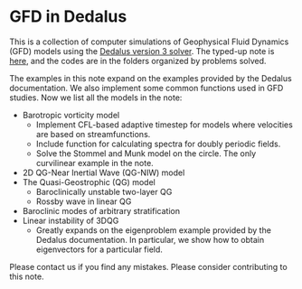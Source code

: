 # GFD in Dedalus
This is a collection of computer simulations of Geophysical Fluid Dynamics (GFD) models using the [Dedalus version 3 solver](https://dedalus-project.org/). The typed-up note is [here](https://raw.githubusercontent.com/Empyreal092/GFD_in_Dedalus/main/GFD_in_Dedalus.pdf), and the codes are in the folders organized by problems solved. 

The examples in this note expand on the examples provided by the Dedalus documentation. We also implement some common functions used in GFD studies. Now we list all the models in the note:

 - Barotropic vorticity model
	 - Implement CFL-based adaptive timestep for models where velocities are based on streamfunctions.
	 - Include function for calculating spectra for doubly periodic fields.
	 - Solve the Stommel and Munk model on the circle. The only curvilinear example in the note.
 - 2D QG-Near Inertial Wave (QG-NIW) model
 - The Quasi-Geostrophic (QG) model
 	 - Baroclinically unstable two-layer QG
   	 - Rossby wave in linear QG
 - Baroclinic modes of arbitrary stratification
 - Linear instability of 3DQG
	 - Greatly expands on the eigenproblem example provided by the Dedalus documentation. In particular, we show how to obtain eigenvectors for a particular field.

Please contact us if you find any mistakes. Please consider contributing to this note.
